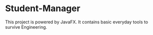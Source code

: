 # Student-Manager
This project is powered by JavaFX. It contains basic everyday tools to survive Engineering.
